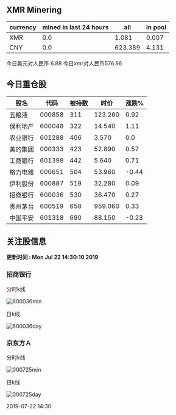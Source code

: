 ## XMR Minering

|currency|mined in last 24 hours|all|in pool|
|---|---|---|---|
|XMR|0.0|1.081|0.007|
|CNY|0.0|623.389|4.131|

今日美元对人民币 6.88	今日xmr对人民币576.86


## 今日重仓股 

|股名|代码|被持数|时价|涨跌%|
|---|---|---|---|---|
|五粮液|000858|311|123.260|0.92|
|保利地产|600048|322|14.540|1.11|
|农业银行|601288|406|3.570|0.0|
|美的集团|000333|423|52.890|0.57|
|工商银行|601398|442|5.640|0.71|
|格力电器|000651|504|53.960|-0.44|
|伊利股份|600887|519|32.280|0.09|
|招商银行|600036|530|36.470|0.27|
|贵州茅台|600519|658|959.060|0.33|
|中国平安|601318|690|88.150|-0.23|

## 关注股信息
**更新时间 : Mon Jul 22 14:30:10 2019**
### 招商银行 
分时k线

![600036min](http://image.sinajs.cn/newchart/min/n/sh600036.gif)

日k线

![600036day](http://image.sinajs.cn/newchart/daily/n/sh600036.gif)

### 京东方Ａ 
分时k线

![000725min](http://image.sinajs.cn/newchart/min/n/sz000725.gif)

日k线

![000725day](http://image.sinajs.cn/newchart/daily/n/sz000725.gif)

2019-07-22 14:30